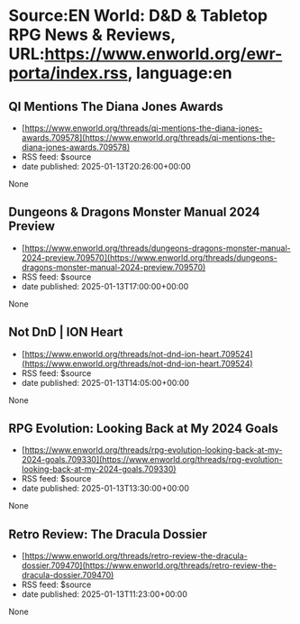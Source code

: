 # Source:EN World: D&D & Tabletop RPG News & Reviews, URL:https://www.enworld.org/ewr-porta/index.rss, language:en

## QI Mentions The Diana Jones Awards
 - [https://www.enworld.org/threads/qi-mentions-the-diana-jones-awards.709578](https://www.enworld.org/threads/qi-mentions-the-diana-jones-awards.709578)
 - RSS feed: $source
 - date published: 2025-01-13T20:26:00+00:00

None

## Dungeons & Dragons Monster Manual 2024 Preview
 - [https://www.enworld.org/threads/dungeons-dragons-monster-manual-2024-preview.709570](https://www.enworld.org/threads/dungeons-dragons-monster-manual-2024-preview.709570)
 - RSS feed: $source
 - date published: 2025-01-13T17:00:00+00:00

None

## Not DnD | ION Heart
 - [https://www.enworld.org/threads/not-dnd-ion-heart.709524](https://www.enworld.org/threads/not-dnd-ion-heart.709524)
 - RSS feed: $source
 - date published: 2025-01-13T14:05:00+00:00

None

## RPG Evolution: Looking Back at My 2024 Goals
 - [https://www.enworld.org/threads/rpg-evolution-looking-back-at-my-2024-goals.709330](https://www.enworld.org/threads/rpg-evolution-looking-back-at-my-2024-goals.709330)
 - RSS feed: $source
 - date published: 2025-01-13T13:30:00+00:00

None

## Retro Review: The Dracula Dossier
 - [https://www.enworld.org/threads/retro-review-the-dracula-dossier.709470](https://www.enworld.org/threads/retro-review-the-dracula-dossier.709470)
 - RSS feed: $source
 - date published: 2025-01-13T11:23:00+00:00

None

